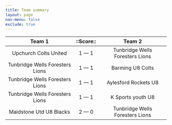 ```yaml
---
title: Team summary
layout: page
nav-menu: false
exclude: true
---
```




|             Team 1              |  ::Score::  |             Team 2              |
|:-------------------------------:|:-----------:|:-------------------------------:|
|      Upchurch Colts United      | 1 &mdash; 1 | Tunbridge Wells Foresters Lions |
| Tunbridge Wells Foresters Lions | 1 &mdash; 1 |        Barming U8 Colts         |
| Tunbridge Wells Foresters Lions | 1 &mdash; 1 |      Aylesford Rockets U8       |
| Tunbridge Wells Foresters Lions | 1 &mdash; 1 |        K Sports youth U8        |
|     Maidstone Utd U8 Blacks     | 2 &mdash; 0 | Tunbridge Wells Foresters Lions |

 <br /><br /><br />